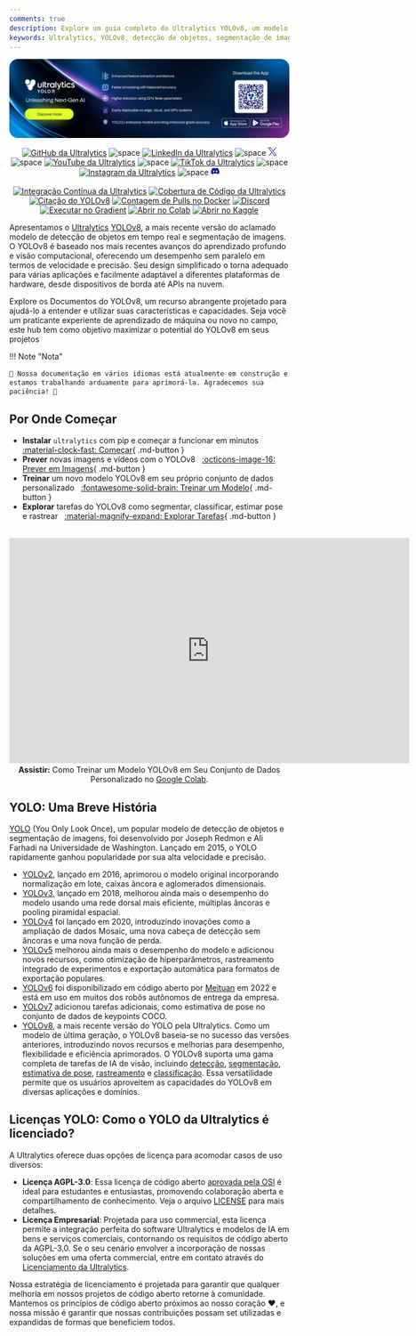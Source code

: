 ```yaml
---
comments: true
description: Explore um guia completo do Ultralytics YOLOv8, um modelo de detecção de objetos e segmentação de imagens de alta velocidade e precisão. Tutoriais de instalação, previsão, treinamento e muito mais.
keywords: Ultralytics, YOLOv8, detecção de objetos, segmentação de imagens, aprendizado de máquina, aprendizado profundo, visão computacional, instalação do YOLOv8, previsão do YOLOv8, treinamento do YOLOv8, história do YOLO, licenças do YOLO
---
```


<div align="center">
  <p>
    <a href="https://yolovision.ultralytics.com" target="_blank">
    <img width="1024" src="https://raw.githubusercontent.com/ultralytics/assets/main/yolov8/banner-yolov8.png" alt="Banner Ultralytics YOLO"></a>
  </p>
  <a href="https://github.com/ultralytics"><img src="https://github.com/ultralytics/assets/raw/main/social/logo-social-github.png" width="3%" alt="GitHub da Ultralytics"></a>
  <img src="https://github.com/ultralytics/assets/raw/main/social/logo-transparent.png" width="3%" alt="space">
  <a href="https://www.linkedin.com/company/ultralytics/"><img src="https://github.com/ultralytics/assets/raw/main/social/logo-social-linkedin.png" width="3%" alt="LinkedIn da Ultralytics"></a>
  <img src="https://github.com/ultralytics/assets/raw/main/social/logo-transparent.png" width="3%" alt="space">
  <a href="https://twitter.com/ultralytics"><img src="https://github.com/ultralytics/assets/raw/main/social/logo-social-twitter.png" width="3%" alt="Twitter da Ultralytics"></a>
  <img src="https://github.com/ultralytics/assets/raw/main/social/logo-transparent.png" width="3%" alt="space">
  <a href="https://youtube.com/ultralytics"><img src="https://github.com/ultralytics/assets/raw/main/social/logo-social-youtube.png" width="3%" alt="YouTube da Ultralytics"></a>
  <img src="https://github.com/ultralytics/assets/raw/main/social/logo-transparent.png" width="3%" alt="space">
  <a href="https://www.tiktok.com/@ultralytics"><img src="https://github.com/ultralytics/assets/raw/main/social/logo-social-tiktok.png" width="3%" alt="TikTok da Ultralytics"></a>
  <img src="https://github.com/ultralytics/assets/raw/main/social/logo-transparent.png" width="3%" alt="space">
  <a href="https://www.instagram.com/ultralytics/"><img src="https://github.com/ultralytics/assets/raw/main/social/logo-social-instagram.png" width="3%" alt="Instagram da Ultralytics"></a>
  <img src="https://github.com/ultralytics/assets/raw/main/social/logo-transparent.png" width="3%" alt="space">
  <a href="https://ultralytics.com/discord"><img src="https://github.com/ultralytics/assets/raw/main/social/logo-social-discord.png" width="3%" alt="Discord da Ultralytics"></a>
  <br>
  <br>
  <a href="https://github.com/ultralytics/ultralytics/actions/workflows/ci.yaml"><img src="https://github.com/ultralytics/ultralytics/actions/workflows/ci.yaml/badge.svg" alt="Integração Contínua da Ultralytics"></a>
  <a href="https://codecov.io/github/ultralytics/ultralytics"><img src="https://codecov.io/github/ultralytics/ultralytics/branch/main/graph/badge.svg?token=HHW7IIVFVY" alt="Cobertura de Código da Ultralytics"></a>
  <a href="https://zenodo.org/badge/latestdoi/264818686"><img src="https://zenodo.org/badge/264818686.svg" alt="Citação do YOLOv8"></a>
  <a href="https://hub.docker.com/r/ultralytics/ultralytics"><img src="https://img.shields.io/docker/pulls/ultralytics/ultralytics?logo=docker" alt="Contagem de Pulls no Docker"></a>
  <a href="https://ultralytics.com/discord"><img alt="Discord" src="https://img.shields.io/discord/1089800235347353640?logo=discord&logoColor=white&label=Discord&color=blue"></a>
  <br>
  <a href="https://console.paperspace.com/github/ultralytics/ultralytics"><img src="https://assets.paperspace.io/img/gradient-badge.svg" alt="Executar no Gradient"></a>
  <a href="https://colab.research.google.com/github/ultralytics/ultralytics/blob/main/examples/tutorial.ipynb"><img src="https://colab.research.google.com/assets/colab-badge.svg" alt="Abrir no Colab"></a>
  <a href="https://www.kaggle.com/ultralytics/yolov8"><img src="https://kaggle.com/static/images/open-in-kaggle.svg" alt="Abrir no Kaggle"></a>
</div>

Apresentamos o [Ultralytics](https://ultralytics.com) [YOLOv8](https://github.com/ultralytics/ultralytics), a mais recente versão do aclamado modelo de detecção de objetos em tempo real e segmentação de imagens. O YOLOv8 é baseado nos mais recentes avanços do aprendizado profundo e visão computacional, oferecendo um desempenho sem paralelo em termos de velocidade e precisão. Seu design simplificado o torna adequado para várias aplicações e facilmente adaptável a diferentes plataformas de hardware, desde dispositivos de borda até APIs na nuvem.

Explore os Documentos do YOLOv8, um recurso abrangente projetado para ajudá-lo a entender e utilizar suas características e capacidades. Seja você um praticante experiente de aprendizado de máquina ou novo no campo, este hub tem como objetivo maximizar o potential do YOLOv8 em seus projetos

!!! Note "Nota"

    🚧 Nossa documentação em vários idiomas está atualmente em construção e estamos trabalhando arduamente para aprimorá-la. Agradecemos sua paciência! 🙏

## Por Onde Começar

- **Instalar** `ultralytics` com pip e começar a funcionar em minutos &nbsp; [:material-clock-fast: Começar](quickstart.md){ .md-button }
- **Prever** novas imagens e vídeos com o YOLOv8 &nbsp; [:octicons-image-16: Prever em Imagens](modes/predict.md){ .md-button }
- **Treinar** um novo modelo YOLOv8 em seu próprio conjunto de dados personalizado &nbsp; [:fontawesome-solid-brain: Treinar um Modelo](modes/train.md){ .md-button }
- **Explorar** tarefas do YOLOv8 como segmentar, classificar, estimar pose e rastrear &nbsp; [:material-magnify-expand: Explorar Tarefas](tasks/index.md){ .md-button }

<p align="center">
  <br>
  <iframe width="720" height="405" src="https://www.youtube.com/embed/LNwODJXcvt4?si=7n1UvGRLSd9p5wKs"
    title="Reprodutor de vídeo do YouTube" frameborder="0"
    allow="accelerometer; autoplay; clipboard-write; encrypted-media; gyroscope; picture-in-picture; web-share"
    allowfullscreen>
  </iframe>
  <br>
  <strong>Assistir:</strong> Como Treinar um Modelo YOLOv8 em Seu Conjunto de Dados Personalizado no <a href="https://colab.research.google.com/github/ultralytics/ultralytics/blob/main/examples/tutorial.ipynb" target="_blank">Google Colab</a>.
</p>

## YOLO: Uma Breve História

[YOLO](https://arxiv.org/abs/1506.02640) (You Only Look Once), um popular modelo de detecção de objetos e segmentação de imagens, foi desenvolvido por Joseph Redmon e Ali Farhadi na Universidade de Washington. Lançado em 2015, o YOLO rapidamente ganhou popularidade por sua alta velocidade e precisão.

- [YOLOv2](https://arxiv.org/abs/1612.08242), lançado em 2016, aprimorou o modelo original incorporando normalização em lote, caixas âncora e aglomerados dimensionais.
- [YOLOv3](https://pjreddie.com/media/files/papers/YOLOv3.pdf), lançado em 2018, melhorou ainda mais o desempenho do modelo usando uma rede dorsal mais eficiente, múltiplas âncoras e pooling piramidal espacial.
- [YOLOv4](https://arxiv.org/abs/2004.10934) foi lançado em 2020, introduzindo inovações como a ampliação de dados Mosaic, uma nova cabeça de detecção sem âncoras e uma nova função de perda.
- [YOLOv5](https://github.com/ultralytics/yolov5) melhorou ainda mais o desempenho do modelo e adicionou novos recursos, como otimização de hiperparâmetros, rastreamento integrado de experimentos e exportação automática para formatos de exportação populares.
- [YOLOv6](https://github.com/meituan/YOLOv6) foi disponibilizado em código aberto por [Meituan](https://about.meituan.com/) em 2022 e está em uso em muitos dos robôs autônomos de entrega da empresa.
- [YOLOv7](https://github.com/WongKinYiu/yolov7) adicionou tarefas adicionais, como estimativa de pose no conjunto de dados de keypoints COCO.
- [YOLOv8](https://github.com/ultralytics/ultralytics), a mais recente versão do YOLO pela Ultralytics. Como um modelo de última geração, o YOLOv8 baseia-se no sucesso das versões anteriores, introduzindo novos recursos e melhorias para desempenho, flexibilidade e eficiência aprimorados. O YOLOv8 suporta uma gama completa de tarefas de IA de visão, incluindo [detecção](tasks/detect.md), [segmentação](tasks/segment.md), [estimativa de pose](tasks/pose.md), [rastreamento](modes/track.md) e [classificação](tasks/classify.md). Essa versatilidade permite que os usuários aproveitem as capacidades do YOLOv8 em diversas aplicações e domínios.

## Licenças YOLO: Como o YOLO da Ultralytics é licenciado?

A Ultralytics oferece duas opções de licença para acomodar casos de uso diversos:

- **Licença AGPL-3.0**: Essa licença de código aberto [aprovada pela OSI](https://opensource.org/licenses/) é ideal para estudantes e entusiastas, promovendo colaboração aberta e compartilhamento de conhecimento. Veja o arquivo [LICENSE](https://github.com/ultralytics/ultralytics/blob/main/LICENSE) para mais detalhes.
- **Licença Empresarial**: Projetada para uso commercial, esta licença permite a integração perfeita do software Ultralytics e modelos de IA em bens e serviços comerciais, contornando os requisitos de código aberto da AGPL-3.0. Se o seu cenário envolver a incorporação de nossas soluções em uma oferta commercial, entre em contato através do [Licenciamento da Ultralytics](https://ultralytics.com/license).

Nossa estratégia de licenciamento é projetada para garantir que qualquer melhoria em nossos projetos de código aberto retorne à comunidade. Mantemos os princípios de código aberto próximos ao nosso coração ❤️, e nossa missão é garantir que nossas contribuições possam set utilizadas e expandidas de formas que beneficiem todos.

